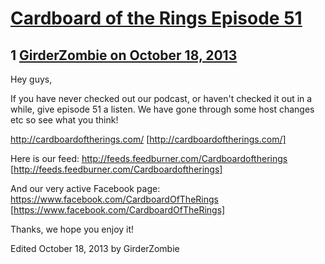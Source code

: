 # [Cardboard of the Rings Episode 51](https://community.fantasyflightgames.com/topic/92301-cardboard-of-the-rings-episode-51/)

## 1 [GirderZombie on October 18, 2013](https://community.fantasyflightgames.com/topic/92301-cardboard-of-the-rings-episode-51/?do=findComment&comment=891777)

Hey guys,

If you have never checked out our podcast, or haven't checked it out in a while, give episode 51 a listen. We have gone through some host changes etc so see what you think!

http://cardboardoftherings.com/ [http://cardboardoftherings.com/]

Here is our feed:
http://feeds.feedburner.com/Cardboardoftherings [http://feeds.feedburner.com/Cardboardoftherings]

And our very active Facebook page:
https://www.facebook.com/CardboardOfTheRings [https://www.facebook.com/CardboardOfTheRings]

Thanks, we hope you enjoy it!

Edited October 18, 2013 by GirderZombie

